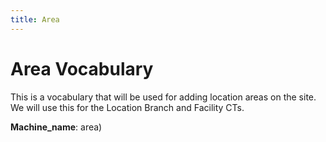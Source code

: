 ```yaml
---
title: Area
---
```


# Area Vocabulary
This is a vocabulary that will be used for adding location areas on the site. We will use this for the Location Branch and Facility CTs.

**Machine_name**: area)
